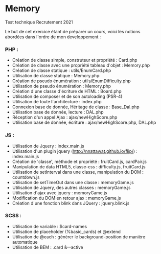 # Memory
Test technique Recrutement 2021

Le but de cet exercice étant de préparer un cours, voici les notions abordées dans l'ordre de mon developpement :

### PHP :

- Création de classe simple, construteur et propriété : Card.php
- Création de classe avec une propriété tableau d'objet : Memory.php
- Création de classe statique  : utils/EnumCard.php
- Utilisation de classe statique : Memory.php
- Création de pseudo énumération : utils/EnumDifficulty.php
- Utilisation de pseudo énumération : Memory.php
- Création d'une classe d'écriture de HTML : Board.php
- Utilisation de composer et de son autoloading (PSR-4)
- Utilisation de toute l'architecture : index.php
- Connexion base de donnée, Héritage de classe : Base_Dal.php
- Utilisation base de donnée, lecture : DAL.php
- Réception d'un appel Ajax : ajax/newHighScore.php
- Utilisation base de donnée, écriture : ajax/newHighScore.php, DAL.php

### JS : 

- Utilisation de Jquery : index.main.js
- Utilisation d'un plugin jquery (http://nnattawat.github.io/flip/) : index.main.js
- Création de 'classe', méthode et propriété : fruitCard.js, cardPair.js
- Manipulation de data HTML5, classe-css : difficulty.js, fruitCard.js
- Utilisation de setInterval dans une classe, manipulation du DOM : countdown.js
- Utilisation de setTimeOut dans une classe : memoryGame.js
- Utilisation de Jquery, des autres classes : memoryGame.js
- Utilisation d'ajax avec jquery : memoryGame.js
- Modification du DOM en retour ajax : memoryGame.js
- Création d'une fonction blink dans JQuery : jquery.blink.js

### SCSS : 

- Utilisation de variable : $card-names
- Utilisation de placeholder (%basic_cards) et @extend
- Utilisation de @each  : générer le background-position de manière automatique
- Utilisation de BEM : .card &--active
